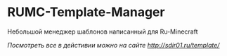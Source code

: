 # RUMC-Template-Manager
Небольшой менеджер шаблонов написанный для Ru-Minecraft

*Посмотреть все в дейстивии можно на сайте http://sdir01.ru/template/*
